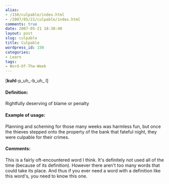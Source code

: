 ```yaml
---
alias:
- /150/culpable/index.html
- /2007/05/21/culpable/index.html
comments: true
date: 2007-05-21 18:30:40
layout: post
slug: culpable
title: Culpable
wordpress_id: 150
categories:
- Learn
tags:
- Word-Of-The-Week
---
```


[**kuhl**-p_uh_-b_uh_ l]


#### Definition:


Rightfully deserving of blame or penalty



#### Example of usage:


Planning and scheming for those many weeks was harmless fun, but once the thieves stepped onto the property of the bank that fateful night, they were culpable for their crimes.



#### Comments:


This is a fairly oft-encountered word I think.  It's definitely not used all of the time (because of its definition).  However there aren't too many words that could take its place.  And thus if you ever need a word with a definition like this word's, you need to know this one.
